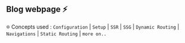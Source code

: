## Blog webpage ⚡
🔯 Concepts used :
`Configuration` | `Setup`  | `SSR` | `SSG`  | `Dynamic Routing` | `Navigations` | `Static Routing` | `more on..`
